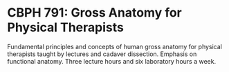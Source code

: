 # CBPH 791: Gross Anatomy for Physical Therapists

Fundamental principles and concepts of human gross anatomy for physical therapists taught by lectures and cadaver dissection. Emphasis on functional anatomy. Three lecture hours and six laboratory hours a week.
